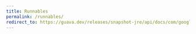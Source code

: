 ```yaml
---
title: Runnables
permalink: /runnables/
redirect_to: https://guava.dev/releases/snapshot-jre/api/docs/com/google/common/util/concurrent/Runnables.html
---
```

